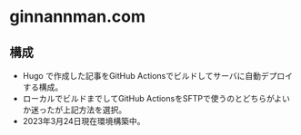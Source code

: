 # ginnannman.com
## 構成
- Hugo で作成した記事をGitHub Actionsでビルドしてサーバに自動デプロイする構成。
- ローカルでビルドまでしてGitHub ActionsをSFTPで使うのとどちらがよいか迷ったが上記方法を選択。
- 2023年3月24日現在環境構築中。
